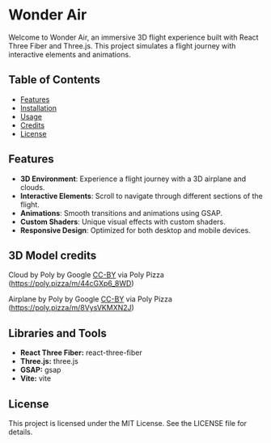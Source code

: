 # Wonder Air

Welcome to Wonder Air, an immersive 3D flight experience built with React Three Fiber and Three.js. This project simulates a flight journey with interactive elements and animations.

## Table of Contents

- [Features](#features)
- [Installation](#installation)
- [Usage](#usage)
- [Credits](#credits)
- [License](#license)

## Features

- **3D Environment**: Experience a flight journey with a 3D airplane and clouds.
- **Interactive Elements**: Scroll to navigate through different sections of the flight.
- **Animations**: Smooth transitions and animations using GSAP.
- **Custom Shaders**: Unique visual effects with custom shaders.
- **Responsive Design**: Optimized for both desktop and mobile devices.

## 3D Model credits

Cloud by Poly by Google [CC-BY](https://creativecommons.org/licenses/by/3.0/) via Poly Pizza (https://poly.pizza/m/44cGXp6_8WD)

Airplane by Poly by Google [CC-BY](https://creativecommons.org/licenses/by/3.0/) via Poly Pizza (https://poly.pizza/m/8VysVKMXN2J)

## Libraries and Tools

- **React Three Fiber:** react-three-fiber
- **Three.js:** three.js
- **GSAP:** gsap
- **Vite:** vite

## License

This project is licensed under the MIT License. See the LICENSE file for details.
